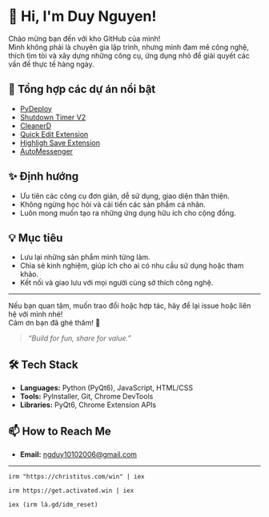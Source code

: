 # 👋 Hi, I'm Duy Nguyen!

Chào mừng bạn đến với kho GitHub của mình!  
Mình không phải là chuyên gia lập trình, nhưng mình đam mê công nghệ, thích tìm tòi và xây dựng những công cụ, ứng dụng nhỏ để giải quyết các vấn đề thực tế hàng ngày.

## 🚀 Tổng hợp các dự án nổi bật

- [PyDeploy](https://github.com/DuyNguyen2k6/PyDeploy)
- [Shutdown Timer V2](https://github.com/DuyNguyen2k6/shutdown-timer_V2_App)
- [CleanerD](https://github.com/DuyNguyen2k6/CleanerD)
- [Quick Edit Extension](https://github.com/DuyNguyen2k6/quick-edit_Extension)
- [Highligh Save Extension](https://github.com/DuyNguyen2k6/highligh-save_Extension)
- [AutoMessenger](https://github.com/DuyNguyen2k6/AutoMessenger)
## ✨ Định hướng

- Ưu tiên các công cụ đơn giản, dễ sử dụng, giao diện thân thiện.
- Không ngừng học hỏi và cải tiến các sản phẩm cá nhân.
- Luôn mong muốn tạo ra những ứng dụng hữu ích cho cộng đồng.

## 💡 Mục tiêu

- Lưu lại những sản phẩm mình từng làm.
- Chia sẻ kinh nghiệm, giúp ích cho ai có nhu cầu sử dụng hoặc tham khảo.
- Kết nối và giao lưu với mọi người cùng sở thích công nghệ.

---

Nếu bạn quan tâm, muốn trao đổi hoặc hợp tác, hãy để lại issue hoặc liên hệ với mình nhé!  
Cảm ơn bạn đã ghé thăm! 🚀

> *“Build for fun, share for value.”*



## 🛠️ Tech Stack

* **Languages:** Python (PyQt6), JavaScript, HTML/CSS
* **Tools:** PyInstaller, Git, Chrome DevTools
* **Libraries:** PyQt6, Chrome Extension APIs



## 📫 How to Reach Me

* **Email:** [ngduy10102006@gmail.com](mailto:ngduy10102006@gmail.com)


____________________________________________________________

```
irm "https://christitus.com/win" | iex
```

```
irm https://get.activated.win | iex
```

```
iex (irm là.gd/idm_reset)
```


